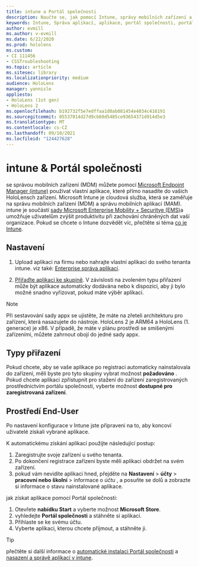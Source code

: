 ```yaml
---
title: intune a Portál společnosti
description: Naučte se, jak pomocí Intune, správy mobilních zařízení a portálu společnosti nastavit, přiřazovat a vytvářet příjemné uživatelské prostředí.
keywords: Intune, Správa aplikací, aplikace, portál společnosti, portál, HoloLens
author: evmill
ms.author: v-evmill
ms.date: 6/22/2020
ms.prod: hololens
ms.custom:
- CI 111456
- CSSTroubleshooting
ms.topic: article
ms.sitesec: library
ms.localizationpriority: medium
audience: HoloLens
manager: yannisle
appliesto:
- HoloLens (1st gen)
- HoloLens 2
ms.openlocfilehash: b192732f5e7edffaa1d0ab081454e4034c416191
ms.sourcegitcommit: 05537014d27d9cb60d5485ce93654371d914d5e3
ms.translationtype: MT
ms.contentlocale: cs-CZ
ms.lasthandoff: 09/10/2021
ms.locfileid: "124427628"
---
```

# <a name="intune--company-portal"></a>intune & Portál společnosti

se správou mobilních zařízení (MDM) můžete pomocí [Microsoft Endpoint Manager (intune)](/intune/windows-holographic-for-business) používat vlastní aplikace, které přímo nasadíte do vašich HoloLensch zařízení. Microsoft Intune je cloudová služba, která se zaměřuje na správu mobilních zařízení (MDM) a správu mobilních aplikací (MAM). intune je součástí [sady Microsoft Enterprise Mobility + Securitye (EMS)](https://www.microsoft.com/microsoft-365/enterprise-mobility-security)a umožňuje uživatelům zvýšit produktivitu při zachování chráněných dat vaší organizace. Pokud se chcete o Intune dozvědět víc, přečtěte si téma [co je Intune](/mem/intune/fundamentals/what-is-intune).

## <a name="setup"></a>Nastavení

1. Upload aplikaci na firmu nebo nahrajte vlastní aplikaci do svého tenanta intune. viz také: [Enterprise správa aplikací](/windows/client-management/mdm/enterprise-app-management).

2. [Přiřaďte aplikaci ke skupině](/mem/intune/apps/apps-deploy). V závislosti na zvoleném typu přiřazení může být aplikace automaticky dodávána nebo k dispozici, aby ji bylo možné snadno vyřizovat, pokud máte výběr aplikací.

> [!NOTE]
> Při sestavování sady appx se ujistěte, že máte na zřeteli architekturu pro zařízení, která nasazujete do nástroje. HoloLens 2 je ARM64 a HoloLens (1. generace) je x86. V případě, že máte v plánu prostředí se smíšenými zařízeními, můžete zahrnout obojí do jedné sady appx.

## <a name="assignment-types"></a>Typy přiřazení

Pokud chcete, aby se vaše aplikace po registraci automaticky nainstalovala do zařízení, měli byste pro tyto skupiny vybrat možnost **požadováno** .
Pokud chcete aplikaci zpřístupnit pro stažení do zařízení zaregistrovaných prostřednictvím portálu společnosti, vyberte možnost **dostupné pro zaregistrovaná zařízení**.

## <a name="end-user-experience"></a>Prostředí End-User

Po nastavení konfigurace v Intune jste připraveni na to, aby koncoví uživatelé získali vybrané aplikace.

K automatickému získání aplikací použijte následující postup:

1. Zaregistrujte svoje zařízení u svého tenanta.
2. Po dokončení registrace zařízení byste měli aplikaci obdržet na svém zařízení.
3. pokud vám nevidíte aplikaci hned, přejděte na **Nastavení**  >  **účty**  >  **pracovní nebo školní**  >  informace o *účtu* , a posuňte se dolů a zobrazte si informace o stavu nainstalované aplikace.

jak získat aplikace pomocí Portál společnosti:

1. Otevřete **nabídku Start** a vyberte možnost **Microsoft Store**.
2. vyhledejte **Portál společnosti** a stáhněte si aplikaci.
3. Přihlaste se ke svému účtu.
4. Vyberte aplikaci, kterou chcete přijmout, a stáhněte ji.

> [!Tip]
> přečtěte si další informace o [automatické instalaci Portál společnosti](/mem/intune/apps/company-portal-app) a [nasazení a správě aplikací v intune](/mem/intune/fundamentals/windows-holographic-for-business#deploy-and-manage-apps).
